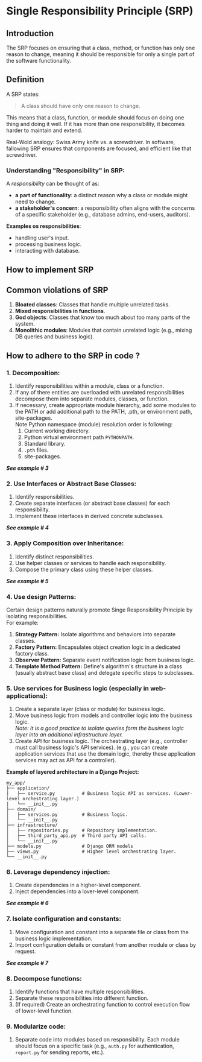 # Single Responsibility Principle (SRP)


## Introduction


The SRP focuses on ensuring that a class, method, or function has only one reason to change, 
meaning it should be responsible for only a single part of the software functionality.  


## Definition


A SRP states: 
> A class should have only one reason to change.   

This means that a class, function, or module should focus on doing one thing and doing it well. 
If it has more than one responsibility, it becomes harder to maintain and extend.  

Real-Wold analogy: Swiss Army knife vs. a screwdriver. In software, fallowing SRP ensures that 
components are focused, and efficient like that screwdriver.   


### Understanding "Responsibility" in SRP:


A *responsibility* can be thought of as:  
- **a part of functionality**: a distinct reason why a class or module might need to change.  
- **a stakeholder's concern**: a responsibility often aligns with the concerns of a specific stakeholder 
(e.g., database admins, end-users, auditors).  

**Examples os responsibilities**:  
- handling user's input.  
- processing business logic.  
- interacting with database. 


## How to implement SRP 


## Common violations of SRP


1. **Bloated classes**: Classes that handle multiple unrelated tasks.  
2. **Mixed responsibilities in functions**. 
3. **God objects**: Classes that know too much about too many parts of the system.  
4. **Monolithic modules**: Modules that contain unrelated logic (e.g., mixing DB queries and business logic). 


## How to adhere to the SRP in code ?


### 1. Decomposition:


1. Identify responsibilities within a module, class or a function.  
2. If any of there entities are overloaded with unrelated responsibilities decompose them 
into separate modules, classes, or function.  
3. If necessary, create appropriate module hierarchy, add some modules to the PATH or 
add additional path to the PATH, .pth, or environment path, site-packages.  
Note Python namespace (module) resolution order is following:
    1. Current working directory.  
    2. Python virtual environment path `PYTHONPATH`.
    3. Standard library.
    4. `.pth` files. 
    5. site-packages. 


***See example # 3***


### 2. Use Interfaces or Abstract Base Classes:


1. Identify responsibilities.  
2. Create separate interfaces (or abstract base classes) for each responsibility.  
3. Implement these interfaces in derived concrete subclasses.   

***See example # 4***


### 3. Apply Composition over Inheritance:


1. Identify distinct responsibilities.  
2. Use helper classes or services to handle each responsibility.  
3. Compose the primary class using these helper classes.  

***See example # 5***


### 4. Use design Patterns:


Certain design patterns naturally promote Singe Responsibility Principle 
by isolating responsibilities.  
For example:  
1. **Strategy Pattern:** Isolate algorithms and behaviors into separate classes.  
2. **Factory Pattern:** Encapsulates object creation logic in a dedicated factory class.  
3. **Observer Pattern:** Separate event notification logic from business logic.  
4. **Template Method Pattern:** Define's algorithm's structure in a class (usually abstract base class) 
and delegate specific steps to subclasses. 


### 5. Use services for Business logic (especially in web-applications):


1. Create a separate layer (class or module) for business logic.  
2. Move business logic from models and controller logic into the business logic.   
*Note: It is a good practice to isolate queries form the business logic layer into an additional infrastructure layer.*  
3. Create API for business logic. The orchestrating layer (e.g., controller must call business logic's API services). 
(e.g., you can create application services that use the domain logic, thereby these application services may act 
as API for a controller).

**Example of layered architecture in a Django Project:**
```
my_app/
├── application/
|   ├── service.py          # Business logic API as services. (Lower-level orchestrating layer.)
|   └── __init__.py
├── domain/
│   ├── services.py         # Business logic.
│   └── __init__.py
├── infrastructure/
│   ├── repositories.py     # Repository implementation.
│   ├── third_party_api.py  # Third party API calls.
│   └── __init__.py
├── models.py               # Django ORM models
├── views.py                # Higher level orchestrating layer. 
└── __init__.py
```


### 6. Leverage dependency injection:


1. Create dependencies in a higher-level component.  
2. Inject dependencies into a lover-level component.  


***See example # 6***


### 7. Isolate configuration and constants: 


1. Move configuration and constant into a separate file or class from 
the business logic implementation.  
2. Import configuration details or constant from another module or class by request. 


***See example # 7***


### 8. Decompose functions:


1. Identify functions that have multiple responsibilities.  
2. Separate these responsibilities into different function.  
3. (If required) Create an orchestrating function to control execution flow of lower-level function.  


### 9. Modularize code: 


1. Separate code into modules based on responsibility.
Each module should focus on a specific task 
(e.g., `auth.py` for authentication, `report.py` for sending reports, etc.). 